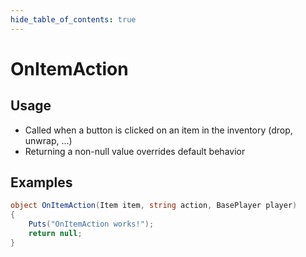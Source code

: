 ```yaml
---
hide_table_of_contents: true
---
```


# OnItemAction

## Usage

* Called when a button is clicked on an item in the inventory (drop, unwrap, ...)
* Returning a non-null value overrides default behavior

## Examples

```csharp title=""
object OnItemAction(Item item, string action, BasePlayer player)
{
    Puts("OnItemAction works!");
    return null;
}
```

